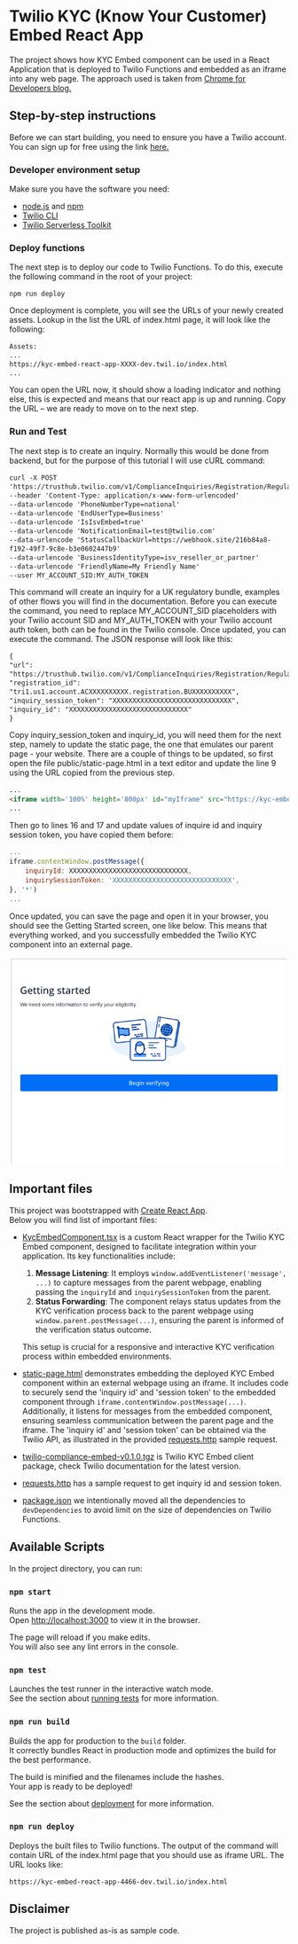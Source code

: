 # Twilio KYC (Know Your Customer) Embed React App

The project shows how KYC Embed component can be used in a React Application that is deployed to Twilio Functions and embedded as an iframe into any web page.
The approach used is taken from [Chrome for Developers blog.](https://developer.chrome.com/blog/embed-content/)

## Step-by-step instructions

Before we can start building, you need to ensure you have a Twilio account. You can sign up for free using the link [here.](https://www.twilio.com/try-twilio)

### Developer environment setup
Make sure you have the software you need:

- [node.js](https://nodejs.org/) and [npm](https://docs.npmjs.com/downloading-and-installing-node-js-and-npm)
- [Twilio CLI](https://www.twilio.com/docs/twilio-cli/quickstart)
- [Twilio Serverless Toolkit](https://www.twilio.com/docs/labs/serverless-toolkit)

### Deploy functions
The next step is to deploy our code to Twilio Functions. To do this, execute the following command in the root of your project:
```shell
npm run deploy
```

Once deployment is complete, you will see the URLs of your newly created assets. Lookup in the list the URL of index.html page, it will look like the following:
```shell
Assets:
...
https://kyc-embed-react-app-XXXX-dev.twil.io/index.html
...
```

You can open the URL now, it should show a loading indicator and nothing else, this is expected and means that our react app is up and running. Copy the URL – we are ready to move on to the next step.

### Run and Test

The next step is to create an inquiry.
Normally this would be done from backend, but for the purpose of this tutorial I will use cURL command:

```shell
curl -X POST 'https://trusthub.twilio.com/v1/ComplianceInquiries/Registration/RegulatoryCompliance/GB/Initialize'
--header 'Content-Type: application/x-www-form-urlencoded'
--data-urlencode 'PhoneNumberType=national'
--data-urlencode 'EndUserType=Business'
--data-urlencode 'IsIsvEmbed=true'
--data-urlencode 'NotificationEmail=test@twilio.com'
--data-urlencode 'StatusCallbackUrl=https://webhook.site/216b84a8-f192-49f7-9c8e-b3e0602447b9'
--data-urlencode 'BusinessIdentityType=isv_reseller_or_partner'
--data-urlencode 'FriendlyName=My Friendly Name'
--user MY_ACCOUNT_SID:MY_AUTH_TOKEN
```

This command will create an inquiry for a UK regulatory bundle, examples of other flows you will find in the documentation.
Before you can execute the command, you need to replace MY_ACCOUNT_SID placeholders with your Twilio account SID and MY_AUTH_TOKEN with your Twilio account auth token, both can be found in the Twilio console.
Once updated, you can execute the command. The JSON response will look like this:

```shell
{
"url": "https://trusthub.twilio.com/v1/ComplianceInquiries/Registration/RegulatoryCompliance/GB/Initialize",
"registration_id": "tri1.us1.account.ACXXXXXXXXXX.registration.BUXXXXXXXXXX",
"inquiry_session_token": "XXXXXXXXXXXXXXXXXXXXXXXXXXXXXX",
"inquiry_id": "XXXXXXXXXXXXXXXXXXXXXXXXXXXXXX"
}
```

Copy inquiry_session_token and inquiry_id, you will need them for the next step, namely to update the static page, the one that emulates our parent page - your website.
There are a couple of things to be updated, so first open the file public/static-page.html in a text editor and update the line 9 using the URL copied from the previous step.

```html
...
<iframe width='100%' height='800px' id="myIframe" src="https://kyc-embed-react-app-XXX-dev.twil.io/index.html"></iframe>
...
```

Then go to lines 16 and 17 and update values of inquire id and inquiry session token, you have copied them before:

```javascript
...
iframe.contentWindow.postMessage({
    inquiryId: XXXXXXXXXXXXXXXXXXXXXXXXXXXXXX,
    inquirySessionToken: 'XXXXXXXXXXXXXXXXXXXXXXXXXXXXXX',
}, '*')
...
```

Once updated, you can save the page and open it in your browser, you should see the Getting Started screen, one like below.
This means that everything worked, and you successfully embedded the Twilio KYC component into an external page.

![Getting Started screen](docs/start_screen.png)

## Important files

This project was bootstrapped with [Create React App](https://github.com/facebook/create-react-app).\
Below you will find list of important files:

- [KycEmbedComponent.tsx](src%2FKycEmbedComponent.tsx) is a custom React wrapper for the Twilio KYC Embed component, designed to facilitate integration within your application. Its key functionalities include:

  1. **Message Listening**: It employs `window.addEventListener('message', ...)` to capture messages from the parent webpage, enabling passing the `inquiryId` and `inquirySessionToken` from the parent.
  2. **Status Forwarding**: The component relays status updates from the KYC verification process back to the parent webpage using `window.parent.postMessage(...)`, ensuring the parent is informed of the verification status outcome.

  This setup is crucial for a responsive and interactive KYC verification process within embedded environments.

- [static-page.html](public%2Fstatic-page.html) demonstrates embedding the deployed KYC Embed component within an external webpage using an iframe.
It includes code to securely send the 'inquiry id' and 'session token' to the embedded component through `iframe.contentWindow.postMessage(...)`.
Additionally, it listens for messages from the embedded component, ensuring seamless communication between the parent page and the iframe.
The 'inquiry id' and 'session token' can be obtained via the Twilio API, as illustrated in the provided [requests.http](http%2Frequests.http) sample request. 

- [twilio-compliance-embed-v0.1.0.tgz](twilio-compliance-embed-v0.1.0.tgz) is Twilio KYC Embed client package, check Twilio documentation for the latest version.

- [requests.http](http%2Frequests.http) has a sample request to get inquiry id and session token.

- [package.json](package.json) we intentionally moved all the dependencies to `devDependencies` to avoid limit on the size of dependencies on Twilio Functions. 

## Available Scripts

In the project directory, you can run:

### `npm start`

Runs the app in the development mode.\
Open [http://localhost:3000](http://localhost:3000) to view it in the browser.

The page will reload if you make edits.\
You will also see any lint errors in the console.

### `npm test`

Launches the test runner in the interactive watch mode.\
See the section about [running tests](https://facebook.github.io/create-react-app/docs/running-tests) for more information.

### `npm run build`

Builds the app for production to the `build` folder.\
It correctly bundles React in production mode and optimizes the build for the best performance.

The build is minified and the filenames include the hashes.\
Your app is ready to be deployed!

See the section about [deployment](https://facebook.github.io/create-react-app/docs/deployment) for more information.

### `npm run deploy`

Deploys the built files to Twilio functions.
The output of the command will contain URL of the index.html page that you should use as iframe URL.
The URL looks like:
```
https://kyc-embed-react-app-4466-dev.twil.io/index.html
```

## Disclaimer
The project is published as-is as sample code.
